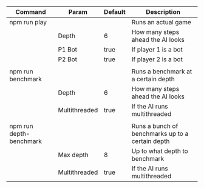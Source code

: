 |Command                |Param        |Default|Description                                     |
|-----------------------|-------------|-------|------------------------------------------------|
|npm run play           |             |       |Runs an actual game                             |
|                       |Depth        |6      |How many steps ahead the AI looks               |
|                       |P1 Bot       |true   |If player 1 is a bot                            |
|                       |P2 Bot       |true   |If player 2 is a bot                            |
|                       |             |       |                                                |
|npm run benchmark      |             |       |Runs a benchmark at a certain depth             |
|                       |Depth        |6      |How many steps ahead the AI looks               |
|                       |Multithreaded|true   |If the AI runs multithreaded                    |
|                       |             |       |                                                |
|npm run depth-benchmark|             |       |Runs a bunch of benchmarks up to a certain depth|
|                       |Max depth    |8      |Up to what depth to benchmark                   |
|                       |Multithreaded|true   |If the AI runs multithreaded                    |